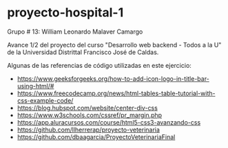 # proyecto-hospital-1
Grupo # 13:
William Leonardo Malaver Camargo

Avance 1/2 del proyecto del curso "Desarrollo web backend - Todos a la U" de la Universidad Distrittal Francisco José de Caldas.

Algunas de las referencias de código utilizadas en este ejercicio:
* https://www.geeksforgeeks.org/how-to-add-icon-logo-in-title-bar-using-html/#
* https://www.freecodecamp.org/news/html-tables-table-tutorial-with-css-example-code/
* https://blog.hubspot.com/website/center-div-css
* https://www.w3schools.com/cssref/pr_margin.php
* https://app.aluracursos.com/course/html5-css3-avanzando-css
* https://github.com/llherrerap/proyecto-veterinaria
* https://github.com/dbaagarcia/ProyectoVeterinariaFinal


